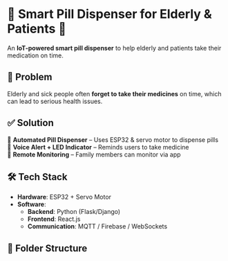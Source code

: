 # 🏥 Smart Pill Dispenser for Elderly & Patients 💊

An **IoT-powered smart pill dispenser** to help elderly and patients take their medication on time.

## 🚀 Problem

Elderly and sick people often **forget to take their medicines** on time, which can lead to serious health issues.

## ✅ Solution

🔹 **Automated Pill Dispenser** – Uses ESP32 & servo motor to dispense pills  
🔹 **Voice Alert + LED Indicator** – Reminds users to take medicine  
🔹 **Remote Monitoring** – Family members can monitor via app

## 🛠️ Tech Stack

- **Hardware**: ESP32 + Servo Motor
- **Software**:
  - **Backend**: Python (Flask/Django)
  - **Frontend**: React.js
  - **Communication**: MQTT / Firebase / WebSockets

## 📂 Folder Structure
